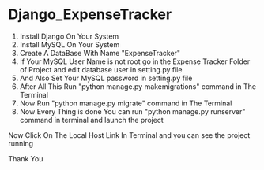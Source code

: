 # Django_ExpenseTracker

1. Install Django On Your System
2. Install MySQL On Your System
3. Create A DataBase With Name "ExpenseTracker"
4. If Your MySQL User Name is not root go in the Expense Tracker Folder of Project and edit database user in setting.py file
5. And Also Set Your MySQL password in setting.py file
6. After All This Run "python manage.py makemigrations" command in The Terminal
7. Now Run "python manage.py migrate" command in The Terminal
8. Now Every Thing is done You can run "python manage.py runserver" command in terminal and launch the project

Now Click On The Local Host Link In Terminal and you can see the project running

Thank You
